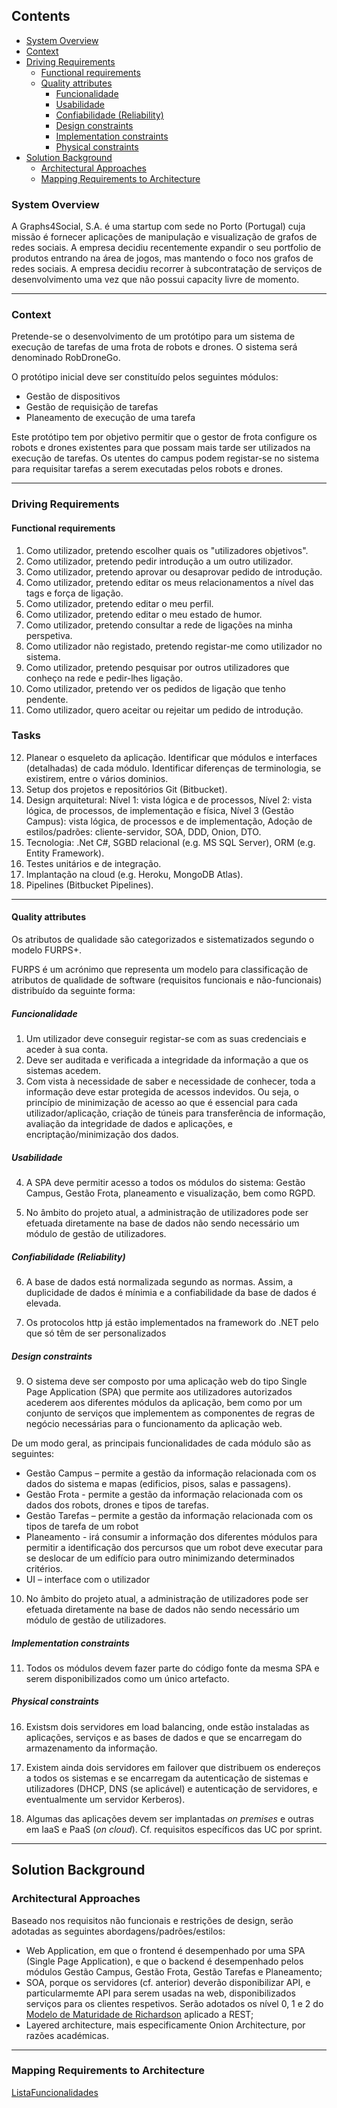 ## Contents
- [System Overview](#system-overview)
- [Context](#context)
- [Driving Requirements](#driving-requirements)
	- [Functional requirements](#functional-requirements)
	- [Quality attributes](#quality-attributes)
		- [Funcionalidade](#funcionalidade)
		- [Usabilidade](#usabilidade)
		- [Confiabilidade (Reliability)](#confiabilidade-reliability)
		- [Design constraints](#design-constraints)
		- [Implementation constraints](#implementation-constraints)
		- [Physical constraints](#physical-constraints)
- [Solution Background](#solution-background)
	- [Architectural Approaches](#architectural-approaches)
	- [Mapping Requirements to Architecture](#mapping-requirements-to-architecture)


### System Overview

A Graphs4Social, S.A. é uma startup com sede no Porto (Portugal) cuja missão é fornecer aplicações de manipulação e visualização de grafos de redes sociais.
A empresa decidiu recentemente expandir o seu portfolio de produtos entrando na área de jogos, mas mantendo o foco nos grafos de redes sociais.
A empresa decidiu recorrer à subcontratação de serviços de desenvolvimento uma vez que não possui capacity livre de momento.

---

### Context

Pretende-se o desenvolvimento de um protótipo para um sistema de execução de tarefas de uma frota de robots e drones. O sistema será denominado RobDroneGo.

O protótipo inicial deve ser constituído pelos seguintes módulos:
* Gestão de dispositivos
* Gestão de requisição de tarefas
* Planeamento de execução de uma tarefa

Este protótipo tem por objetivo permitir que o gestor de frota configure os robots e drones existentes para que possam mais tarde ser utilizados na execução de tarefas. Os utentes do campus podem registar-se no sistema para requisitar tarefas a serem executadas pelos robots e drones.

---

### Driving Requirements

#### Functional requirements
1. Como utilizador, pretendo escolher quais os "utilizadores objetivos".
2. Como utilizador, pretendo pedir introdução a um outro utilizador.
3. Como utilizador, pretendo aprovar ou desaprovar pedido de introdução.
4. Como utilizador, pretendo editar os meus relacionamentos a nível das tags e força de ligação.
5. Como utilizador, pretendo editar o meu perfil.
6. Como utilizador, pretendo editar o meu estado de humor.
7. Como utilizador, pretendo consultar a rede de ligações na minha perspetiva.
8. Como utilizador não registado, pretendo registar-me como utilizador no sistema.
9. Como utilizador, pretendo pesquisar por outros utilizadores que conheço na rede e pedir-lhes ligação.
10. Como utilizador, pretendo ver os pedidos de ligação que tenho pendente.
11. Como utilizador, quero aceitar ou rejeitar um pedido de introdução.

### Tasks

12. Planear o esqueleto da aplicação. Identificar que módulos e interfaces (detalhadas) de cada módulo. Identificar diferenças de terminologia, se existirem, entre o vários dominios.
13. Setup dos projetos e repositórios Git (Bitbucket).
14. Design arquitetural: 
    Nível 1: vista lógica e de processos,
	Nível 2: vista lógica, de processos, de implementação e física,
	Nível 3 (Gestão Campus): vista lógica, de processos e de implementação,
	Adoção de estilos/padrões: cliente-servidor, SOA, DDD, Onion, DTO.
15. Tecnologia: .Net C#, SGBD relacional (e.g. MS SQL Server), ORM (e.g. Entity Framework).
16. Testes unitários e de integração.
17. Implantação na cloud (e.g. Heroku, MongoDB Atlas).
18. Pipelines (Bitbucket Pipelines).

---

#### Quality attributes
Os atributos de qualidade são categorizados e sistematizados segundo o modelo FURPS+.

FURPS é um acrónimo que representa um modelo para classificação de atributos de qualidade de software (requisitos funcionais e não-funcionais) distribuído da seguinte forma:

##### Funcionalidade
1. Um utilizador deve conseguir registar-se com as suas credenciais e aceder à sua conta.
2. Deve ser auditada e verificada a integridade da informação a que os sistemas acedem.
3. Com vista à necessidade de saber e necessidade de conhecer, toda a informação deve estar protegida de acessos indevidos. Ou seja, o princípio de minimização de acesso ao que é essencial para cada utilizador/aplicação, criação de túneis para transferência de informação, avaliação da integridade de dados e aplicações, e encriptação/minimização dos dados.

##### Usabilidade
4. A SPA deve permitir acesso a todos os módulos do sistema: Gestão Campus, Gestão Frota, planeamento e visualização, bem como RGPD.

5. No âmbito do projeto atual, a administração de utilizadores pode ser efetuada diretamente na base de dados não sendo necessário um módulo de gestão de utilizadores.

##### Confiabilidade (Reliability)

6. A base de dados está normalizada segundo as normas. Assim, a duplicidade de dados é mínimia e a confiabilidade da base de dados é elevada.

7. Os protocolos http já estão implementados na framework do .NET pelo que só têm de ser personalizados

##### Design constraints
9. O sistema deve ser composto por uma aplicação web do tipo Single Page Application (SPA) que permite aos utilizadores autorizados acederem aos diferentes módulos da aplicação, bem como por um conjunto de serviços que implementem as componentes de regras de negócio necessárias para o funcionamento da aplicação web.

De um modo geral, as principais funcionalidades de cada módulo são as seguintes:

- Gestão Campus – permite a gestão da informação relacionada com os dados do sistema e mapas (edificios, pisos, salas e passagens).
- Gestão Frota - permite a gestão da informação relacionada com os dados dos robots, drones e tipos de tarefas.
- Gestão Tarefas – permite a gestão da informação relacionada com os tipos de tarefa de um robot
- Planeamento - irá consumir a informação dos diferentes módulos para permitir a identificação dos percursos que um robot deve executar para se deslocar de um
edifício para outro minimizando determinados critérios.
- UI – interface com o utilizador

10.  No âmbito do projeto atual, a administração de utilizadores pode ser efetuada diretamente na base de dados não sendo necessário um módulo de gestão de utilizadores.

##### Implementation constraints
11.   Todos os módulos devem fazer parte do código fonte da mesma SPA e serem disponibilizados como um único artefacto.

##### Physical constraints
16. Existsm dois servidores em load balancing, onde estão instaladas as aplicações, serviços e as bases de dados e que se encarregam do armazenamento da informação.

17. Existem ainda dois servidores em failover que distribuem os endereços a todos os sistemas e se encarregam da autenticação de sistemas e utilizadores (DHCP, DNS (se aplicável) e autenticação de servidores, e eventualmente um servidor Kerberos).
18. Algumas das aplicações devem ser implantadas *on premises* e outras em IaaS e PaaS (*on cloud*). Cf. requisitos específicos das UC por sprint.

---

## Solution Background

### Architectural Approaches

Baseado nos requisitos não funcionais e restrições de design, serão adotadas as seguintes abordagens/padrões/estilos:

- Web Application, em que o frontend é desempenhado por uma SPA (Single Page Application), e que o backend é desempenhado pelos módulos Gestão Campus, Gestão Frota, Gestão Tarefas e Planeamento;
- SOA, porque os servidores (cf. anterior) deverão disponibilizar API, e particularmemte API para serem usadas na web, disponibilizados serviços para os clientes respetivos. Serão adotados os nível 0, 1 e 2 do [Modelo de Maturidade de Richardson](https://martinfowler.com/articles/richardsonMaturityModel.html) aplicado a REST;
- Layered architecture, mais especificamente Onion Architecture, por razões académicas.

---

### Mapping Requirements to Architecture

[ListaFuncionalidades](./Planning/Team.md)